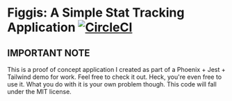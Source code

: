 # Figgis: A Simple Stat Tracking Application [![CircleCI](https://circleci.com/gh/jherdman/figgis.svg?style=svg&circle-token=1d6ee3b0bc2c724e6479fb4d61407aa60ad6f6ff)](https://circleci.com/gh/jherdman/figgis)

## IMPORTANT NOTE

This is a proof of concept application I created as part of a Phoenix + Jest + Tailwind demo for work. Feel free to check it out. Heck, you're even free to use it. What you do with it is your own problem though. This code will fall under the MIT license.
